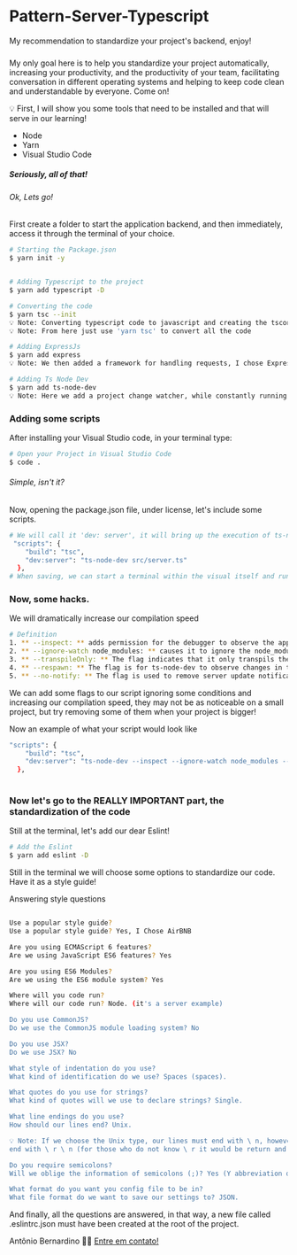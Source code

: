 # Pattern-Server-Typescript
 My recommendation to standardize your project's backend, enjoy!


### 
My only goal here is to help you standardize your project automatically, increasing your productivity, and the productivity of your team, facilitating conversation in different operating systems and helping to keep code clean and understandable by everyone. Come on!


💡 First, I will show you some tools that need to be installed and that will serve in our learning!

  - Node
  - Yarn
  - Visual Studio Code

##### Seriously, all of that!
###### Ok, Lets go!


First create a folder to start the application backend, and then immediately, access it through the terminal of your choice.

```bash
# Starting the Package.json
$ yarn init -y


# Adding Typescript to the project
$ yarn add typescript -D

# Converting the code
$ yarn tsc --init
💡 Note: Converting typescript code to javascript and creating the tsconfig.json file
💡 Note: From here just use 'yarn tsc' to convert all the code

# Adding ExpressJs
$ yarn add express
💡 Note: We then added a framework for handling requests, I chose ExpressJs

# Adding Ts Node Dev
$ yarn add ts-node-dev
💡 Note: Here we add a project change watcher, while constantly running the server

```

### Adding some scripts
After installing your Visual Studio code, in your terminal type:

```bash
# Open your Project in Visual Studio Code
$ code .

```
###### Simple, isn't it?

Now, opening the package.json file, under license, let's include some scripts.

```bash
# We will call it 'dev: server', it will bring up the execution of ts-node-dev on top of our server.js file
 "scripts": {
    "build": "tsc",
    "dev:server": "ts-node-dev src/server.ts"
  },
# When saving, we can start a terminal within the visual itself and run the command 'yarn dev:server'


```
### Now, some hacks.

We will dramatically increase our compilation speed

```bash
# Definition
1. ** --inspect: ** adds permission for the debugger to observe the application.
2. ** --ignore-watch node_modules: ** causes it to ignore the node_modules folder when executing the project
3. ** --transpileOnly: ** The flag indicates that it only transpils the code and does not check whether it is right or wrong.
4. ** --respawn: ** The flag is for ts-node-dev to observe changes in the code, to transpile and auto-reload the application.
5. ** --no-notify: ** The flag is used to remove server update notifications from the node.
```
We can add some flags to our script ignoring some conditions and increasing our compilation speed, they may not be as noticeable on a small project, but try removing some of them when your project is bigger!

Now an example of what your script would look like

```bash
"scripts": {
    "build": "tsc",
    "dev:server": "ts-node-dev --inspect --ignore-watch node_modules --transpileOnly src/server.ts"
  },
  
```
### Now let's go to the REALLY IMPORTANT part, the standardization of the code

Still at the terminal, let's add our dear Eslint!

```bash
# Add the Eslint
$ yarn add eslint -D

```
Still in the terminal we will choose some options to standardize our code.
Have it as a style guide!

Answering style questions

```bash

Use a popular style guide?
Use a popular style guide? Yes, I Chose AirBNB

Are you using ECMAScript 6 features?
Are we using JavaScript ES6 features? Yes

Are you using ES6 Modules?
Are we using the ES6 module system? Yes

Where will you code run?
Where will our code run? Node. (it's a server example)

Do you use CommonJS?
Do we use the CommonJS module loading system? No

Do you use JSX?
Do we use JSX? No

What style of indentation do you use?
What kind of identification do we use? Spaces (spaces).

What quotes do you use for strings?
What kind of quotes will we use to declare strings? Single.

What line endings do you use?
How should our lines end? Unix.

💡 Note: If we choose the Unix type, our lines must end with \ n, however, when we choose Windows they must 
end with \ r \ n (for those who do not know \ r it would be return and \ n would be line).

Do you require semicolons?
Will we oblige the information of semicolons (;)? Yes (Y abbreviation of yes).

What format do you want you config file to be in?
What file format do we want to save our settings to? JSON.
```
And finally, all the questions are answered, in that way, a new file called .eslintrc.json must have been created at the root of the project.

Antônio Bernardino 👋🏽 [Entre em contato!](https://www.linkedin.com/in/tony-silva/)
